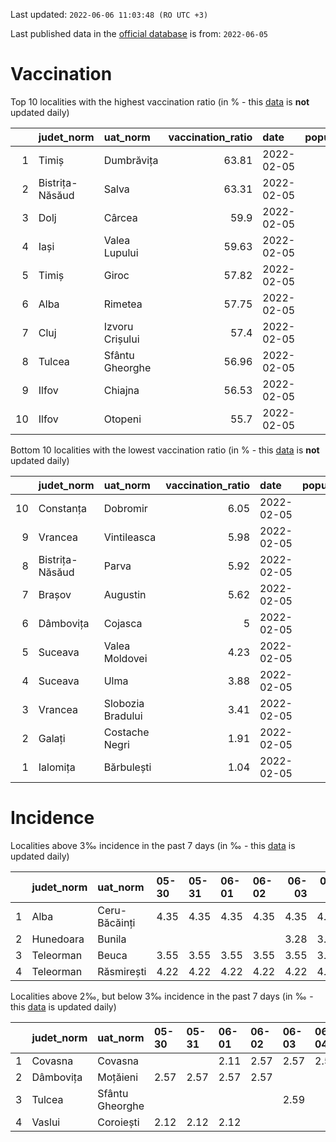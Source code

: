 Last updated: `2022-06-06 11:03:48 (RO UTC +3)`  
  
Last published data in the [official database](https://data.gov.ro/dataset/transparenta-covid) is from: `2022-06-05`
  
# Vaccination  
Top 10 localities with the highest vaccination ratio (in % - this [data](https://vaccinare-covid.gov.ro/situatia-vaccinarii-in-romania/) is **not** updated daily)  
  
|    | judet_norm      | uat_norm        |   vaccination_ratio | date       |   population |   dose_1 |
|---:|:----------------|:----------------|--------------------:|:-----------|-------------:|---------:|
|  1 | Timiș           | Dumbrăvița      |               63.81 | 2022-02-05 |        14668 |     9360 |
|  2 | Bistrița-Năsăud | Salva           |               63.31 | 2022-02-05 |         2753 |     1743 |
|  3 | Dolj            | Cârcea          |               59.9  | 2022-02-05 |         2838 |     1700 |
|  4 | Iași            | Valea Lupului   |               59.63 | 2022-02-05 |        10086 |     6014 |
|  5 | Timiș           | Giroc           |               57.82 | 2022-02-05 |        17954 |    10381 |
|  6 | Alba            | Rimetea         |               57.75 | 2022-02-05 |         1013 |      585 |
|  7 | Cluj            | Izvoru Crișului |               57.4  | 2022-02-05 |         1479 |      849 |
|  8 | Tulcea          | Sfântu Gheorghe |               56.96 | 2022-02-05 |          783 |      446 |
|  9 | Ilfov           | Chiajna         |               56.53 | 2022-02-05 |        28196 |    15939 |
| 10 | Ilfov           | Otopeni         |               55.7  | 2022-02-05 |        18314 |    10201 |
  
Bottom 10 localities with the lowest vaccination ratio (in % - this [data](https://vaccinare-covid.gov.ro/situatia-vaccinarii-in-romania/) is **not** updated daily)  
  
|    | judet_norm      | uat_norm          |   vaccination_ratio | date       |   population |   dose_1 |
|---:|:----------------|:------------------|--------------------:|:-----------|-------------:|---------:|
| 10 | Constanța       | Dobromir          |                6.05 | 2022-02-05 |         3702 |      224 |
|  9 | Vrancea         | Vintileasca       |                5.98 | 2022-02-05 |         1940 |      116 |
|  8 | Bistrița-Năsăud | Parva             |                5.92 | 2022-02-05 |         2585 |      153 |
|  7 | Brașov          | Augustin          |                5.62 | 2022-02-05 |         2116 |      119 |
|  6 | Dâmbovița       | Cojasca           |                5    | 2022-02-05 |         8975 |      449 |
|  5 | Suceava         | Valea Moldovei    |                4.23 | 2022-02-05 |         4680 |      198 |
|  4 | Suceava         | Ulma              |                3.88 | 2022-02-05 |         2242 |       87 |
|  3 | Vrancea         | Slobozia Bradului |                3.41 | 2022-02-05 |         8807 |      300 |
|  2 | Galați          | Costache Negri    |                1.91 | 2022-02-05 |         2727 |       52 |
|  1 | Ialomița        | Bărbulești        |                1.04 | 2022-02-05 |         7599 |       79 |
  
# Incidence  
Localities above 3‰ incidence in the past 7 days (in ‰ - this [data](https://data.gov.ro/dataset/transparenta-covid) is updated daily)  
  
|    | judet_norm   | uat_norm      | 05-30   | 05-31   | 06-01   | 06-02   |   06-03 |   06-04 |   06-05 |
|---:|:-------------|:--------------|:--------|:--------|:--------|:--------|--------:|--------:|--------:|
|  1 | Alba         | Ceru-Băcăinți | 4.35    | 4.35    | 4.35    | 4.35    |    4.35 |    4.35 |    4.35 |
|  2 | Hunedoara    | Bunila        |         |         |         |         |    3.28 |    3.28 |    3.28 |
|  3 | Teleorman    | Beuca         | 3.55    | 3.55    | 3.55    | 3.55    |    3.55 |    3.55 |    3.55 |
|  4 | Teleorman    | Răsmirești    | 4.22    | 4.22    | 4.22    | 4.22    |    4.22 |    4.22 |    4.22 |
  
Localities above 2‰, but below 3‰ incidence in the past 7 days (in ‰ - this [data](https://data.gov.ro/dataset/transparenta-covid) is updated daily)  
  
|    | judet_norm   | uat_norm        | 05-30   | 05-31   | 06-01   | 06-02   | 06-03   | 06-04   | 06-05   |
|---:|:-------------|:----------------|:--------|:--------|:--------|:--------|:--------|:--------|:--------|
|  1 | Covasna      | Covasna         |         |         | 2.11    | 2.57    | 2.57    | 2.57    | 2.2     |
|  2 | Dâmbovița    | Moțăieni        | 2.57    | 2.57    | 2.57    | 2.57    |         |         |         |
|  3 | Tulcea       | Sfântu Gheorghe |         |         |         |         | 2.59    |         |         |
|  4 | Vaslui       | Coroiești       | 2.12    | 2.12    | 2.12    |         |         |         |         |